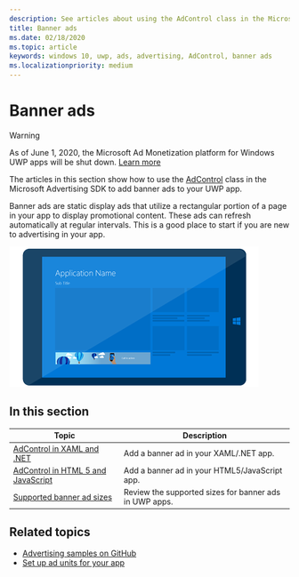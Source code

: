 ```yaml
---
description: See articles about using the AdControl class in the Microsoft Advertising SDK to add banner ads to your UWP app.
title: Banner ads
ms.date: 02/18/2020
ms.topic: article
keywords: windows 10, uwp, ads, advertising, AdControl, banner ads
ms.localizationpriority: medium
---
```

# Banner ads

>[!WARNING]
> As of June 1, 2020, the Microsoft Ad Monetization platform for Windows UWP apps will be shut down. [Learn more](https://social.msdn.microsoft.com/Forums/windowsapps/en-US/db8d44cb-1381-47f7-94d3-c6ded3fea36f/microsoft-ad-monetization-platform-shutting-down-june-1st?forum=aiamgr)

The articles in this section show how to use the [AdControl](/uwp/api/microsoft.advertising.winrt.ui.adcontrol) class in the Microsoft Advertising SDK to add banner ads to your UWP app.

Banner ads are static display ads that utilize a rectangular portion of a page in your app to display promotional content. These ads can refresh automatically at regular intervals. This is a good place to start if you are new to advertising in your app.

![addreferences](images/banner-ad.png)

## In this section

|  Topic    | Description |               
|----------|-------|
| [AdControl in XAML and .NET](adcontrol-in-xaml-and--net.md)     | Add a banner ad in your XAML/.NET app.        |
| [AdControl in HTML 5 and JavaScript](adcontrol-in-html-5-and-javascript.md)     | Add a banner ad in your HTML5/JavaScript app.        |
| [Supported banner ad sizes](supported-ad-sizes-for-banner-ads.md)    |  Review the supported sizes for banner ads in UWP apps.        |


## Related topics

* [Advertising samples on GitHub](https://github.com/microsoft/Windows-universal-samples/tree/b1cb20f191d3fd99ce89df50c5b7d1a6e2382c01/archived/Advertising)
* [Set up ad units for your app](set-up-ad-units-in-your-app.md)
